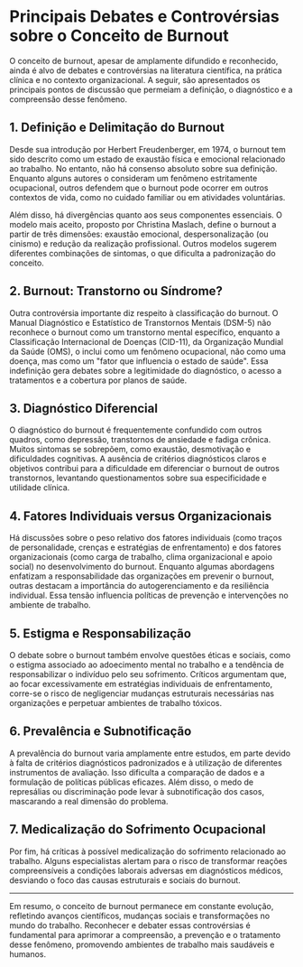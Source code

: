 
# Principais Debates e Controvérsias sobre o Conceito de Burnout

O conceito de burnout, apesar de amplamente difundido e reconhecido, ainda é alvo de debates e controvérsias na literatura científica, na prática clínica e no contexto organizacional. A seguir, são apresentados os principais pontos de discussão que permeiam a definição, o diagnóstico e a compreensão desse fenômeno.

## 1. Definição e Delimitação do Burnout

Desde sua introdução por Herbert Freudenberger, em 1974, o burnout tem sido descrito como um estado de exaustão física e emocional relacionado ao trabalho. No entanto, não há consenso absoluto sobre sua definição. Enquanto alguns autores o consideram um fenômeno estritamente ocupacional, outros defendem que o burnout pode ocorrer em outros contextos de vida, como no cuidado familiar ou em atividades voluntárias.

Além disso, há divergências quanto aos seus componentes essenciais. O modelo mais aceito, proposto por Christina Maslach, define o burnout a partir de três dimensões: exaustão emocional, despersonalização (ou cinismo) e redução da realização profissional. Outros modelos sugerem diferentes combinações de sintomas, o que dificulta a padronização do conceito.

## 2. Burnout: Transtorno ou Síndrome?

Outra controvérsia importante diz respeito à classificação do burnout. O Manual Diagnóstico e Estatístico de Transtornos Mentais (DSM-5) não reconhece o burnout como um transtorno mental específico, enquanto a Classificação Internacional de Doenças (CID-11), da Organização Mundial da Saúde (OMS), o inclui como um fenômeno ocupacional, não como uma doença, mas como um "fator que influencia o estado de saúde". Essa indefinição gera debates sobre a legitimidade do diagnóstico, o acesso a tratamentos e a cobertura por planos de saúde.

## 3. Diagnóstico Diferencial

O diagnóstico do burnout é frequentemente confundido com outros quadros, como depressão, transtornos de ansiedade e fadiga crônica. Muitos sintomas se sobrepõem, como exaustão, desmotivação e dificuldades cognitivas. A ausência de critérios diagnósticos claros e objetivos contribui para a dificuldade em diferenciar o burnout de outros transtornos, levantando questionamentos sobre sua especificidade e utilidade clínica.

## 4. Fatores Individuais versus Organizacionais

Há discussões sobre o peso relativo dos fatores individuais (como traços de personalidade, crenças e estratégias de enfrentamento) e dos fatores organizacionais (como carga de trabalho, clima organizacional e apoio social) no desenvolvimento do burnout. Enquanto algumas abordagens enfatizam a responsabilidade das organizações em prevenir o burnout, outras destacam a importância do autogerenciamento e da resiliência individual. Essa tensão influencia políticas de prevenção e intervenções no ambiente de trabalho.

## 5. Estigma e Responsabilização

O debate sobre o burnout também envolve questões éticas e sociais, como o estigma associado ao adoecimento mental no trabalho e a tendência de responsabilizar o indivíduo pelo seu sofrimento. Críticos argumentam que, ao focar excessivamente em estratégias individuais de enfrentamento, corre-se o risco de negligenciar mudanças estruturais necessárias nas organizações e perpetuar ambientes de trabalho tóxicos.

## 6. Prevalência e Subnotificação

A prevalência do burnout varia amplamente entre estudos, em parte devido à falta de critérios diagnósticos padronizados e à utilização de diferentes instrumentos de avaliação. Isso dificulta a comparação de dados e a formulação de políticas públicas eficazes. Além disso, o medo de represálias ou discriminação pode levar à subnotificação dos casos, mascarando a real dimensão do problema.

## 7. Medicalização do Sofrimento Ocupacional

Por fim, há críticas à possível medicalização do sofrimento relacionado ao trabalho. Alguns especialistas alertam para o risco de transformar reações compreensíveis a condições laborais adversas em diagnósticos médicos, desviando o foco das causas estruturais e sociais do burnout.

---

Em resumo, o conceito de burnout permanece em constante evolução, refletindo avanços científicos, mudanças sociais e transformações no mundo do trabalho. Reconhecer e debater essas controvérsias é fundamental para aprimorar a compreensão, a prevenção e o tratamento desse fenômeno, promovendo ambientes de trabalho mais saudáveis e humanos.
```
